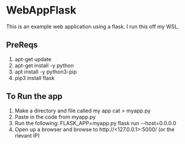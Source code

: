 # WebAppFlask
This is an example web application using a flask. I run this off my WSL.

## PreReqs
1. apt-get update
2. apt-get install -y python
3. apt install -y python3-pip
4. pip3 install flask

## To Run the app
1. Make a directory and file called my app 
  cat > myapp.py
2. Paste in the code from myapp.py
3. Run the following: FLASK_APP=myapp.py flask run --host=0.0.0.0
4. Open up a browser and browse to http://<127.0.0.1>:5000/ (or the rlevant IP)
